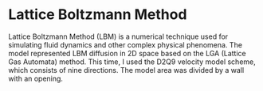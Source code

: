 # Lattice Boltzmann Method 
Lattice Boltzmann Method (LBM) is a numerical technique used for simulating fluid dynamics and other complex physical phenomena. The model represented LBM diffusion in 2D space based on the LGA (Lattice Gas Automata) method. This time, I used the D2Q9 velocity model scheme, which consists of nine directions. The model area was divided by a wall with an opening.
